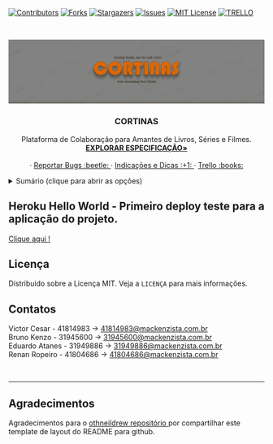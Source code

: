 
[![Contributors][contributors-shield]][contributors-url]
[![Forks][forks-shield]][forks-url]
[![Stargazers][stars-shield]][stars-url]
[![Issues][issues-shield]][issues-url]
[![MIT License][license-shield]][license-url]
[![TRELLO][TRELLO-SHIELD]][TRELLO-URL]




<!-- PROJECT LOGO -->
<br />
<p align="center">
  <a href="https://github.com/vceesar/cortinas">
    <img src="cortinas_logo/CORTINAS.png" alt="banner">
  </a>

  <h3 align="center">CORTINAS</h3>

  <p align="center">
    Plataforma de Colaboração para Amantes de Livros, Séries e Filmes.
    <br />
    <a href="https://github.com/vceesar/cortinas/blob/master/especificacao.md"><strong>EXPLORAR ESPECIFICAÇÃO»</strong></a>
    <br />
    <br />
    ·
    <a href="https://github.com/vceesar/cortinas/issues">Reportar Bugs :beetle: </a>
    ·
    <a href="https://github.com/vceesar/cortinas/issues">Indicações e Dicas :+1: </a>
    ·
    <a href="https://trello.com/b/o93XYUt5/proj-pratic-prof-ads#">Trello :books: </a>
  </p>
</p>

<details closed="closed">
  <summary> Sumário (clique para abrir as opções) </summary>
  <ol>
    <li><a href="#licença">Licença</a></li>
    <li><a href="#contatos">Contatos</a></li>
    <li><a href="#Agradecimentos">Agradecimentos</a></li>
  </ol>
</details>

## Heroku Hello World - Primeiro deploy teste para a aplicação do projeto.

<a href="https://helloworldppads.herokuapp.com/">Clique aqui ! </a>

<!-- LICENSE -->
## Licença

Distribuido sobre a Licença MIT. Veja a `LICENÇA` para mais informações.


<!-- CONTACT -->
## Contatos

Victor Cesar - 41814983           ->  41814983@mackenzista.com.br <br>
Bruno Kenzo - 31945600             ->  31945600@mackenzista.com.br    
Eduardo Atanes - 31949886           -> 31949886@mackenzista.com.br <br>
Renan Ropeiro - 41804686           -> 41804686@mackenzista.com.br 




<!-- MARKDOWN LINKS & IMAGES -->
<!-- https://www.markdownguide.org/basic-syntax/#reference-style-links -->
[contributors-shield]: https://img.shields.io/badge/CONTRIBUTORS-4-red?style=for-the-badge
[contributors-url]: #
[forks-shield]: https://img.shields.io/badge/FORKS-0.0K-red?style=for-the-badge
[forks-url]: #
[stars-shield]: https://img.shields.io/badge/STARS-0.0K-blue?style=for-the-badge
[stars-url]: https://github.com/vceesar/cortinas/stargazers
[issues-shield]: https://img.shields.io/badge/ISSUES-0%20OPEN-green?style=for-the-badge
[issues-url]: #
[license-shield]: https://img.shields.io/badge/LICENSE-MIT-red?style=for-the-badge
[license-url]: https://github.com/vceesar/cortinas/blob/master/LICENSE
[TRELLO-SHIELD]: https://img.shields.io/badge/TRELLO-ON-yellow?style=for-the-badge
[TRELLO-URL]: https://trello.com/b/o93XYUt5/proj-pratic-prof-ads#
[product-screenshot]: images/screenshot.png

<br>
<hr>

## Agradecimentos

Agradecimentos para o <a href="https://github.com/othneildrew/Best-README-Template/blob/master/README.md"> othneildrew repositório  </a> por compartilhar este template de layout do README para github.
